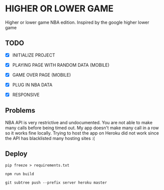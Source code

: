 # HIGHER OR LOWER GAME

Higher or lower game NBA edition. Inspired by the google higher lower game

## TODO

* [x] INITIALIZE PROJECT
* [x] PLAYING PAGE WITH RANDOM DATA (MOBILE)
* [x] GAME OVER PAGE (MOBILE)
* [x] PLUG IN NBA DATA
* [x] RESPONSIVE


## Problems

NBA API is very restrictive and undocumented. You are not able to make many 
calls before being timed out. My app doesn't make many call in a row so it 
works fine locally. Trying to host the app on Heroku did not work 
since the API has blacklisted many hosting sites :( 

## Deploy

```
pip freeze > requirements.txt
```

```
npm run build
```

```
git subtree push --prefix server heroku master
```
